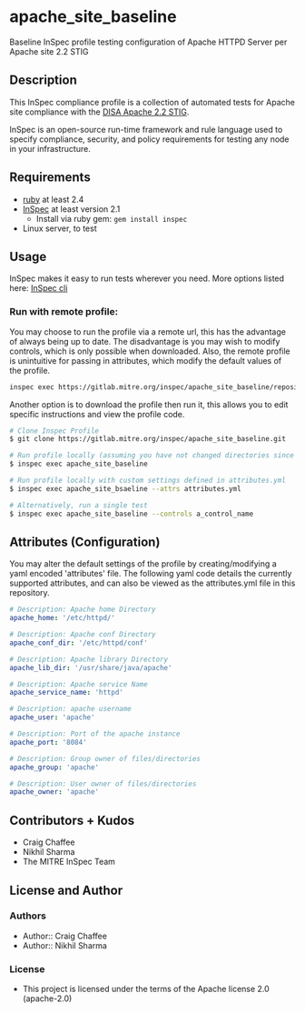 # apache_site_baseline

Baseline InSpec profile testing configuration of Apache HTTPD Server per Apache site 2.2 STIG

## Description

This InSpec compliance profile is a collection of automated tests for Apache site compliance with the [DISA Apache 2.2 STIG](https://iasecontent.disa.mil/stigs/zip/U_Apache_2-2_UNIX_V1R10_STIG.zip).

InSpec is an open-source run-time framework and rule language used to specify compliance, security, and policy requirements for testing any node in your infrastructure.

## Requirements

- [ruby](https://www.ruby-lang.org/en/) at least 2.4
- [InSpec](http://inspec.io/) at least version 2.1
    - Install via ruby gem: `gem install inspec`
- Linux server, to test

## Usage
InSpec makes it easy to run tests wherever you need. More options listed here: [InSpec cli](http://inspec.io/docs/reference/cli/)

### Run with remote profile:
You may choose to run the profile via a remote url, this has the advantage of always being up to date.
The disadvantage is you may wish to modify controls, which is only possible when downloaded.
Also, the remote profile is unintuitive for passing in attributes, which modify the default values of the profile.
``` bash
inspec exec https://gitlab.mitre.org/inspec/apache_site_baseline/repository/master/archive.tar.gz
```

Another option is to download the profile then run it, this allows you to edit specific instructions and view the profile code.
``` bash
# Clone Inspec Profile
$ git clone https://gitlab.mitre.org/inspec/apache_site_baseline.git

# Run profile locally (assuming you have not changed directories since cloning)
$ inspec exec apache_site_baseline

# Run profile locally with custom settings defined in attributes.yml
$ inspec exec apache_site_bsaeline --attrs attributes.yml

# Alternatively, run a single test
$ inspec exec apache_site_baseline --controls a_control_name
```

## Attributes (Configuration)
You may alter the default settings of the profile by creating/modifying a yaml 
encoded 'attributes' file. The following yaml code details the currently 
supported attributes, and can also be viewed as the attributes.yml file in this 
repository.

``` yaml
# Description: Apache home Directory
apache_home: '/etc/httpd/'

# Description: Apache conf Directory
apache_conf_dir: '/etc/httpd/conf'

# Description: Apache library Directory
apache_lib_dir: '/usr/share/java/apache'

# Description: Apache service Name
apache_service_name: 'httpd'

# Description: apache username
apache_user: 'apache'

# Description: Port of the apache instance
apache_port: '8084'

# Description: Group owner of files/directories
apache_group: 'apache'

# Description: User owner of files/directories
apache_owner: 'apache'
```

## Contributors + Kudos

- Craig Chaffee
- Nikhil Sharma
- The MITRE InSpec Team

## License and Author

### Authors

- Author:: Craig Chaffee
- Author:: Nikhil Sharma

### License 

* This project is licensed under the terms of the Apache license 2.0 (apache-2.0)
